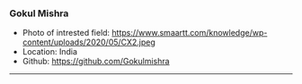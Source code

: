 ### Gokul Mishra

- Photo of intrested field: https://www.smaartt.com/knowledge/wp-content/uploads/2020/05/CX2.jpeg
- Location: India
- Github: https://github.com/Gokulmishra

***
